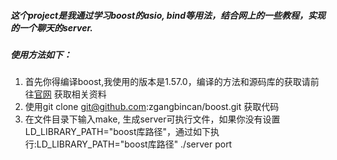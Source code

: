 ##### 这个project是我通过学习boost的asio, bind等用法，结合网上的一些教程，实现的一个聊天的server.
##### 使用方法如下：
1.  首先你得编译boost,我使用的版本是1.57.0，编译的方法和源码库的获取请前往[官网](http://www.boost.org/doc/libs/1_59_0/more/getting_started/unix-variants.html "Title") 获取相关资料
2.  使用git clone git@github.com:zgangbincan/boost.git 获取代码
3.  在文件目录下输入make, 生成server可执行文件，如果你没有设置LD_LIBRARY_PATH="boost库路径"，通过如下执行:LD_LIBRARY_PATH="boost库路径" ./server port
